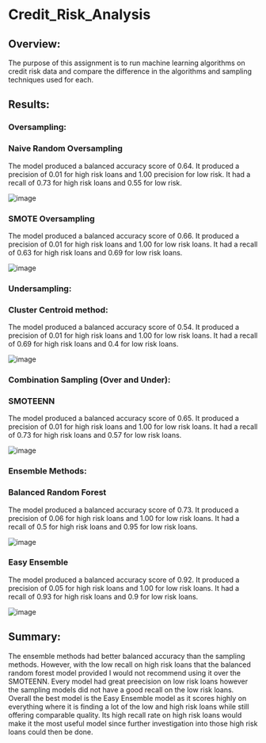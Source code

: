 # Credit_Risk_Analysis

## Overview:

The purpose of this assignment is to run machine learning algorithms on credit risk data and compare the difference in the algorithms and sampling techniques used for each.

## Results:

### Oversampling:

### Naive Random Oversampling

The model produced a balanced accuracy score of 0.64.
It produced a precision of 0.01 for high risk loans and 1.00 precision for low risk. It had a recall of 0.73 for high risk loans and 0.55 for low risk.

![image](https://user-images.githubusercontent.com/78934120/123340423-2dd91700-d51a-11eb-99bb-ad01b57ecdaa.png)

### SMOTE Oversampling

The model produced a balanced accuracy score of 0.66.
It produced a precision of 0.01 for high risk loans and 1.00 for low risk loans. It had a recall of 0.63 for high risk loans and 0.69 for low risk loans. 

![image](https://user-images.githubusercontent.com/78934120/123340554-5cef8880-d51a-11eb-99dd-b49f1647ce81.png)

### Undersampling:

### Cluster Centroid method:

The model produced a balanced accuracy score of 0.54.
It produced a precision of 0.01 for high risk loans and 1.00 for low risk loans. It had a recall of 0.69 for high risk loans and 0.4 for low risk loans.

![image](https://user-images.githubusercontent.com/78934120/123340749-bb1c6b80-d51a-11eb-98f3-25b9ebf41b7d.png)

### Combination Sampling (Over and Under):

### SMOTEENN

The model produced a balanced accuracy score of 0.65.
It produced a precision of 0.01 for high risk loans and 1.00 for low risk loans. It had a recall of 0.73 for high risk loans and 0.57 for low risk loans.

![image](https://user-images.githubusercontent.com/78934120/123340923-10f11380-d51b-11eb-8c0b-d281923dda9e.png)

### Ensemble Methods:

### Balanced Random Forest

The model produced a balanced accuracy score of 0.73.
It produced a precision of 0.06 for high risk loans and 1.00 for low risk loans. It had a recall of 0.5 for high risk loans and 0.95 for low risk loans.

![image](https://user-images.githubusercontent.com/78934120/123341042-40078500-d51b-11eb-9e3d-b30442cc41b2.png)

### Easy Ensemble 

The model produced a balanced accuracy score of 0.92.
It produced a precision of 0.05 for high risk loans and 1.00 for low risk loans. It had a recall of 0.93 for high risk loans and 0.9 for low risk loans.

![image](https://user-images.githubusercontent.com/78934120/123341157-7d6c1280-d51b-11eb-8a3a-7174a45ced87.png)

## Summary:

The ensemble methods had better balanced accuracy than the sampling methods. However, with the low recall on high risk loans that the balanced random forest model
provided I would not recommend using it over the SMOTEENN. Every model had great preecision on low risk loans however the sampling models did not have a good recall on
the low risk loans. Overall the best model is the Easy Ensemble model as it scores highly on everything where it is finding a lot of the low and high risk loans while still
offering comparable quality. Its high recall rate on high risk loans would make it the most useful model since further investigation into those high risk loans could then be
done. 
